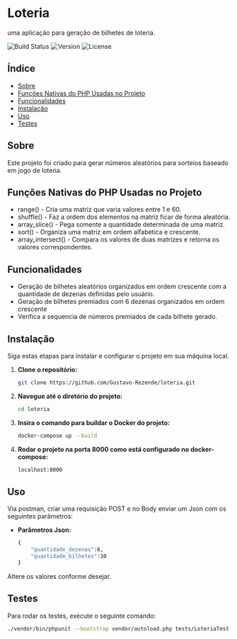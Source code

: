 # Loteria

uma aplicação para geração de bilhetes de loteria.

![Build Status](https://img.shields.io/badge/build-passing-brightgreen)
![Version](https://img.shields.io/badge/version-1.0.0-blue)
![License](https://img.shields.io/badge/license-MIT-yellowgreen)

## Índice

- [Sobre](#sobre)
- [Funções Nativas do PHP Usadas no Projeto](#funções-nativas-do-php-usadas-no-projeto)
- [Funcionalidades](#funcionalidades)
- [Instalação](#instalação)
- [Uso](#uso)
- [Testes](#testes)

## Sobre

Este projeto foi criado para gerar números aleatórios para sorteios baseado em jogo de loteria.

## Funções Nativas do PHP Usadas no Projeto

- range() - Cria uma matriz que varia valores entre 1 e 60.
- shuffle() - Faz a ordem dos elementos na matriz ficar de forma aleatória.
- array_slice() - Pega somente a quantidade determinada de uma matriz.
- sort() - Organiza uma matriz em ordem alfabética e crescente.
- array_intersect() - Compara os valores de duas matrizes e retorna os valores correspondentes.

## Funcionalidades

- Geração de bilhetes aleatórios organizados em ordem crescente com a quantidade de dezenas definidas pelo usuário.
- Geração de bilhetes premiados com 6 dezenas organizados em ordem crescente
- Verifica a sequencia de números premiados de cada bilhete gerado.


## Instalação

Siga estas etapas para instalar e configurar o projeto em sua máquina local.

1. **Clone o repositório:**
    ```bash
    git clone https://github.com/Gustavo-Rezende/loteria.git
    ```

2. **Navegue até o diretório do projeto:**
    ```bash
    cd loteria
    ```

3. **Insira o comando para buildar o Docker do projeto:**
    ```bash
    docker-compose up --build
    ```

4. **Rodar o projeto na porta 8000 como está configurado no docker-compose:**
    ```bash
    localhost:8000
    ```

## Uso

Via postman, criar uma requisição POST e no Body enviar um Json com os seguintes parâmetros:

- **Parâmetros Json:**
    ```bash
    {
        "quantidade_dezenas":6,
        "quantidade_bilhetes":10
    }
    ```

Altere os valores conforme desejar.


## Testes

Para rodar os testes, execute o seguinte comando:

```bash
./vendor/bin/phpunit --bootstrap vendor/autoload.php tests/LoteriaTest.php
```